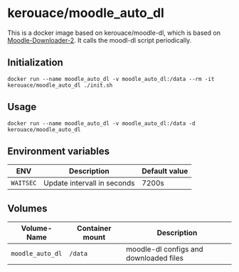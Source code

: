 # kerouace/moodle_auto_dl

This is a docker image based on kerouace/moodle-dl, which is based on [Moodle-Downloader-2](https://github.com/C0D3D3V/Moodle-Downloader-2).
It calls the moodl-dl script periodically.

## Initialization

`docker run --name moodle_auto_dl -v moodle_auto_dl:/data --rm -it kerouace/moodle_auto_dl ./init.sh `

## Usage

`docker run --name moodle_auto_dl -v moodle_auto_dl:/data -d kerouace/moodle_auto_dl`

## Environment variables

| ENV		| Description					| Default value |
| --------- | -----------					| ------------- |
| `WAITSEC`	| Update intervall in seconds	| 7200s		    |

## Volumes

| Volume-Name		| Container mount		| Description                               |
| -------------		| ------------------	| ----------------------------------------- |
| `moodle_auto_dl`	| `/data`				| moodle-dl configs and downloaded files	|
